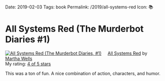Date: 2019-02-03
Tags: book
Permalink: /2019/all-systems-red
Icon: 📚

# All Systems Red (The Murderbot Diaries #1)

<a href="https://www.goodreads.com/book/show/32758901-all-systems-red" style="float: left; padding-right: 20px"><img border="0" alt="All Systems Red (The Murderbot Diaries, #1)" src="https://images.gr-assets.com/books/1484171189m/32758901.jpg" /></a><a href="https://www.goodreads.com/book/show/32758901-all-systems-red">All Systems Red</a> by <a href="https://www.goodreads.com/author/show/87305.Martha_Wells">Martha Wells</a><br/>
My rating: <a href="https://www.goodreads.com/review/show/2701038164">4 of 5 stars</a>  


This was a ton of fun. A nice combination of action, characters, and humor.
